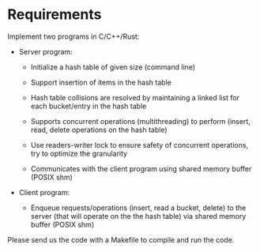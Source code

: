# Requirements

Implement two programs in C/C++/Rust:

* Server program:

	- Initialize a hash table of given size (command line)
	- Support insertion of items in the hash table

	- Hash table collisions are resolved by maintaining a linked list for
	each bucket/entry in the hash
     	table

	- Supports concurrent operations (multithreading) to perform (insert,
     	read, delete operations on the hash table)

	- Use readers-writer lock to ensure safety of concurrent operations,
	try to optimize the granularity

	- Communicates with the client program using shared memory buffer (POSIX shm)

* Client program:
	- Enqueue requests/operations (insert, read a bucket, delete) to the
     	server (that will operate on the the hash table) via shared memory buffer (POSIX shm)

Please send us the code with a Makefile to compile and run the code.



